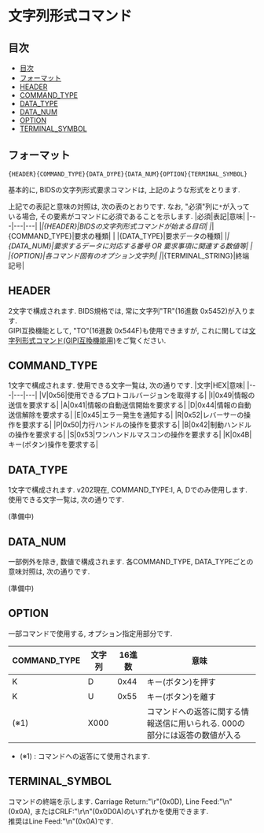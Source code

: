 # 文字列形式コマンド
## 目次
- [目次](#目次)
- [フォーマット](#フォーマット)
- [HEADER](#HEADER)
- [COMMAND_TYPE](#COMMAND_TYPE)
- [DATA_TYPE](#DATA_TYPE)
- [DATA_NUM](#DATA_NUM)
- [OPTION](#OPTION)
- [TERMINAL_SYMBOL](#TERMINAL_SYMBOL)

## フォーマット
~~~
{HEADER}{COMMAND_TYPE}{DATA_DYPE}{DATA_NUM}{OPTION}{TERMINAL_SYMBOL}
~~~
基本的に, BIDSの文字列形式要求コマンドは, 上記のような形式をとります.

上記での表記と意味の対照は, 次の表のとおりです.  なお, "必須"列に`*`が入っている場合, その要素がコマンドに必須であることを示します.
|必須|表記|意味|
|---|---|---|
|*|{HEADER}|BIDSの文字列形式コマンドが始まる目印|
|*|{COMMAND_TYPE}|要求の種類|
| |{DATA_TYPE}|要求データの種類|
|*|{DATA_NUM}|要求するデータに対応する番号 OR 要求事項に関連する数値等|
| |{OPTION}|各コマンド固有のオプション文字列|
|*|{TERMINAL_STRING}|終端記号|

## HEADER
2文字で構成されます.  BIDS規格では, 常に文字列"TR"(16進数 0x5452)が入ります.  
GIPI互換機能として, "TO"(16進数 0x544F)も使用できますが, これに関しては[文字列形式コマンド(GIPI互換機能用)](./string.gipi.md)をご覧ください.

## COMMAND_TYPE
1文字で構成されます.  使用できる文字一覧は, 次の通りです.
|文字|HEX|意味|
|---|---|---|
|V|0x56|使用できるプロトコルバージョンを取得する|
|I|0x49|情報の送信を要求する|
|A|0x41|情報の自動送信開始を要求する|
|D|0x44|情報の自動送信解除を要求する|
|E|0x45|エラー発生を通知する|
|R|0x52|レバーサーの操作を要求する|
|P|0x50|力行ハンドルの操作を要求する|
|B|0x42|制動ハンドルの操作を要求する|
|S|0x53|ワンハンドルマスコンの操作を要求する|
|K|0x4B|キー(ボタン)操作を要求する|

## DATA_TYPE
1文字で構成されます.  v202現在, COMMAND_TYPE:I, A, Dでのみ使用します.  使用できる文字一覧は, 次の通りです.

(準備中)

## DATA_NUM
一部例外を除き, 数値で構成されます.  各COMMAND_TYPE, DATA_TYPEごとの意味対照は, 次の通りです.

(準備中)

## OPTION
一部コマンドで使用する, オプション指定用部分です.

|COMMAND_TYPE|文字列|16進数|意味|
|---|---|---|---|
|K|D|0x44|キー(ボタン)を押す|
|K|U|0x55|キー(ボタン)を離す|
|(※1)|X000||コマンドへの返答に関する情報送信に用いられる.  000の部分には返答の数値が入る|

- (※1) : コマンドへの返答にて使用されます.

## TERMINAL_SYMBOL
コマンドの終端を示します.  Carriage Return:"\r"(0x0D), Line Feed:"\n"(0x0A), またはCRLF:"\r\n"(0x0D0A)のいずれかを使用できます.  
推奨はLine Feed:"\n"(0x0A)です.
